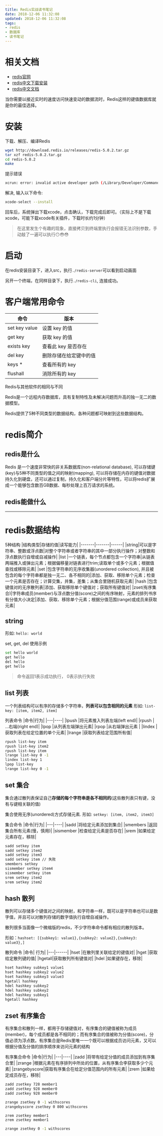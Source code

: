 ```yaml
---
title: Redis实战读书笔记
date: 2018-12-06 11:32:08
updated: 2018-12-06 11:32:08
tags:
- redis
- 数据库
- 读书笔记
---
```


# 相关文档
- [redis官网](https://redis.io/)
- [redis中文下载安装](http://www.redis.cn/download.html)
- [redis中文文档](http://www.redis.cn/documentation.html)


当你需要以接近实时的速度访问快速变动的数据流时，Redis这样的键值数据库就是你的最佳选择。


# 安装

下载、解压、编译Redis
```bash
wget http://download.redis.io/releases/redis-5.0.2.tar.gz
tar xzf redis-5.0.2.tar.gz
cd redis-5.0.2
make
```

提示错误

```bash
xcrun: error: invalid active developer path (/Library/Developer/CommandLineTools), missing xcrun at: /Library/Developer/CommandLineTools/usr/bin/xcrun
```

解决, 输入以下命令:

```bash
xcode-select --install
```

回车后，系统弹出下载xcode，点击确认，下载完成后即可。（实际上不是下载xcode，可能下载xcode有关插件，下载时长约1分钟）

> 在这里发生个有趣的现象，直接拷贝到终端里执行会报错无法识别参数，手动敲了一遍可以执行😶😳😳


# 启动

在redis安装目录下，进入src，执行`./redis-server`可以看到启动画面

另开一个终端，在同样目录下，执行`./redis-cli`, 连接成功。



# 客户端常用命令
| 命令           | 版本             | 
|---------------|------------------| 
|set key value  |设置 key 的值      |
|get key	    |获取 key 的值      |
|exists key	    |查看此 key 是否存在 |
|del key	    |删除存储在给定键中的值|
|keys *	        |查看所有的 key     |
|flushall       |消除所有的 key     |

Redis与其他软件的相同与不同

Redis是一个远程内存数据库，具有复制特性及未解决问题而升高的独一无二的数据模型。

Redis提供了5种不同类型的数据结构，各种问题都可映射到这些数据结构。

# redis简介

## redis是什么
Redis 是一个速度非常快的非关系数据库(non-relational database), 可以存储键(key)与5种不同类型的值之间的映射(mapping), 可以将存储在内存的键值对数据持久化到硬盘，还可以通过复制，持久化和客户端分片等特性，可以将redis扩展成一个能够包含数百GB数据、每秒处理上百万请求的系统。

## redis能做什么
- - - 


# redis数据结构

5种结构
|结构类型|存储的值|读写能力|
|-------|-------|------|
|string|可以是字符串、整数或浮点数|对整个字符串或者字符串的其中一部分执行操作；对整数和浮点数执行自增或自减操作|
|list  |一个链表，每个节点都包含一个字符串|从链表两端推入或弹出元素；根据偏移量对链表进行trim;读取单个或多个元素；根据值查找或移除元素|
|set   |包含字符串的无序收集器(unordered collection), 并且被包含的每个字符串都是独一无二、各不相同的|添加、获取、移除单个元素；检查一个元素是否存在；计算交集，并集，差集；从集合里随机获取元素|
|hash  |包含键值对的无序散列表|添加、获取移除单个键值对；获取所有键值对|
|zset(有序集合)|字符串成员(member)与浮点数分值(score)之间的有序映射，元素的排列书序有分值大小决定|添加、获取、移除单个元素；根据分值范围(range)或成员来获取元素|


## string

形如: `hello: world`

set, get, del 使用示例

```bash
set hello world
get hello
del hello
get hello
```
> 命令返回1表示成功执行， 0表示执行失败

## list 列表

一个列表结构可以有序的存储多个字符串，**列表可以包含相同的元素**
形如: `list-key: [item, item2, item]`

列表命令
|命令|行为|
|---|----|
|lpush  |将元素推入列表左端(left end)|
|rpush  |            ...右端(right end)|
|lpop   |从列表左端弹出元素|
|rpop   |从右端弹出元素  |
|lindex |获取列表在给定位置的单个元素|
|lrange |获取列表给定范围所有值|

```bash
rpush list-key item
rpush list-key item2
rpush list-key item
lrange list-key 0 -1
lindex list-key 1
lpop list-key
lrange list-key 0 -1
```

## set 集合

集合通过散列表保证自己**存储的每个字符串是各不相同的**(这些散列表只有键，没有与键相关联的值)

集合使用无序(unordered)方式存储元素.
形如: `setkey: [item, item2, item3]`

集合命令
|命令|行为|
|---|----|
|sadd       |将给定元素添加到集合|
|smembers   |返回集合所有元素(慢，慎用)|
|sismember  |检查给定元素是否存在|
|srem       |如果给定元素存在，移除|

```bash
sadd setkey item
sadd setkey item2
sadd setkey item3
sadd setkey item // 失败
smembers setkey
sismember setkey item4
sismember setkey item
srem setkey item2
srem setkey item2

```

## hash 散列

散列可以存储多个键值对之间的映射，和字符串一样，既可以是字符串也可以是数字值，并且可以对散列存储的数字值执行自增自减操作。

散列很多当面像一个微缩版的redis，不少字符串命令都有相应的散列版本。

形如：`hashset: [{subkey1: value1},{subkey2: value2},{subkey3: value3},]`

散列命令
|命令|  行为|
|---|------|
|hset   |在散列里关联给定的键值对|
|hget   |获取给定散列键的值|
|hgetall|获取散列所有键值对|
|hdel   |如果键存在，移除|

```bash
hset hashkey subkey1 value1
hset hashkey subkey2 value2
hset hashkey subkey3 value3
hgetall hashkey
hdel hashkey subkey2
hdel hashkey subkey2
hdel hashkey subkey1
hgetall hashkey
```

## zset 有序集合

有序集合和散列一样，都用于存储键值对，有序集合的键值被称为成员(member)，每个成员都是各不相同的；而有序集合的值被称为分值(score)，分值必须为浮点数。有序集合是Redis里唯一一个既可以根据成员访问元素，又可以根据分值及分值的排序顺序来访问元素的结构


有序集合命令
|命令|行为|
|---|----|
|zadd   |将带有给定分值的成员添加到有序集合里|
|zrange |根据元素在有序排列中所处的位置，从有序集合李获取多少个元素|
|zrangebyscore|获取有序集合在给定分值范围内的所有元素|
|zrem   |如果给定成员存在，移除|

```bash
zadd zsetkey 728 member1
zadd zsetkey 928 member0
zadd zsetkey 928 member0

zrange zsetkey 0 -1 withscores
zrangebyscore zsetkey 0 800 withscores

zrem zsetkey member1
zrem zsetkey member1

zrange zsetkey 0 -1 withscores
```


